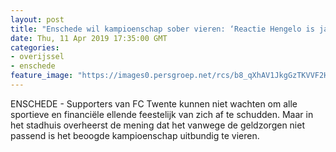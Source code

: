 ```yaml
---
layout: post
title: "Enschede wil kampioenschap sober vieren: ‘Reactie Hengelo is jammer’"
date: Thu, 11 Apr 2019 17:35:00 GMT
categories: 
- overijssel 
- enschede 
feature_image: "https://images0.persgroep.net/rcs/b8_qXhAV1JkgGzTKVVF2HIOEEXw/diocontent/145305213/_fitwidth/400/?appId=21791a8992982cd8da851550a453bd7f&quality=0.7"
---
```


ENSCHEDE - Supporters van FC Twente kunnen niet wachten om alle sportieve en financiële ellende feestelijk van zich af te schudden. Maar in het stadhuis overheerst de mening dat het vanwege de geldzorgen niet passend is het beoogde kampioenschap uitbundig te vieren.
